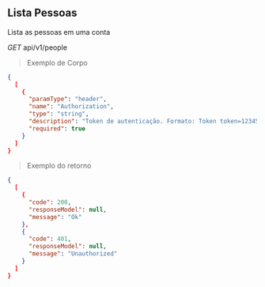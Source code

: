 ## Lista Pessoas

Lista as pessoas em uma conta


<div class="api-endpoint">
  <div class="endpoint-data">
    <i class="label label-get">GET</i>
     api/v1/people
  </div>
</div>


> Exemplo de Corpo

```json
{
  [
    {
      "paramType": "header",
      "name": "Authorization",
      "type": "string",
      "description": "Token de autenticação. Formato: Token token=123456",
      "required": true
    }
  ]
}
```

> Exemplo do retorno

```json
{
  [
    {
      "code": 200,
      "responseModel": null,
      "message": "Ok"
    },
    {
      "code": 401,
      "responseModel": null,
      "message": "Unauthorized"
    }
  ]
}
```